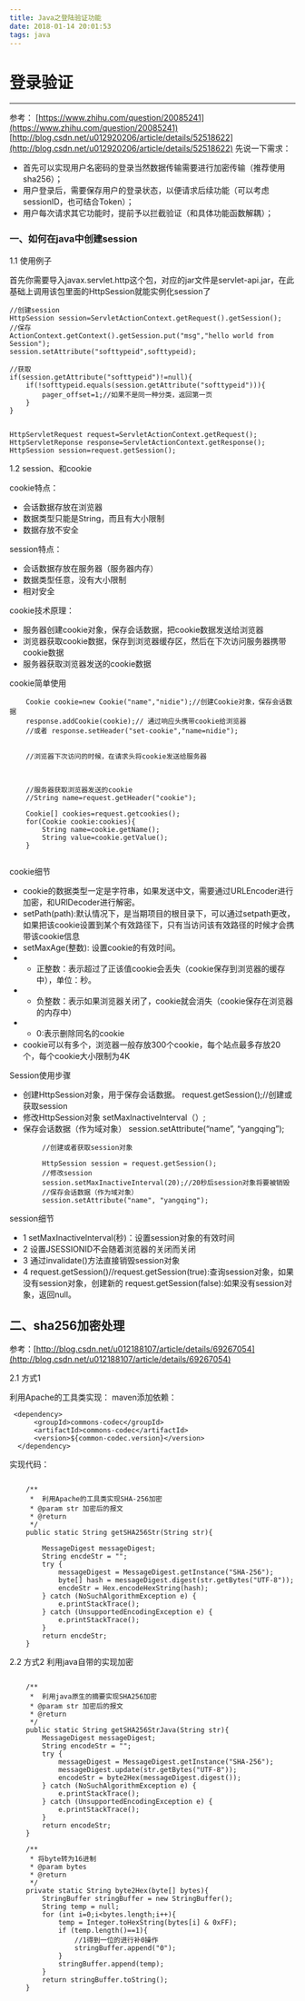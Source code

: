```yaml
---
title: Java之登陆验证功能
date: 2018-01-14 20:01:53
tags: java
---
```

# 登录验证
------
参考：
[https://www.zhihu.com/question/20085241](https://www.zhihu.com/question/20085241)
[http://blog.csdn.net/u012920206/article/details/52518622](http://blog.csdn.net/u012920206/article/details/52518622)
先说一下需求：

* 首先可以实现用户名密码的登录当然数据传输需要进行加密传输（推荐使用sha256）；
* 用户登录后，需要保存用户的登录状态，以便请求后续功能（可以考虑sessionID，也可结合Token）；
* 用户每次请求其它功能时，提前予以拦截验证（和具体功能函数解耦）；

### 一、如何在java中创建session
1.1 使用例子

首先你需要导入javax.servlet.http这个包，对应的jar文件是servlet-api.jar，在此基础上调用该包里面的HttpSession就能实例化session了

```
//创建session
HttpSession session=ServletActionContext.getRequest().getSession();
//保存
ActionContext.getContext().getSession.put("msg","hello world from Session");
session.setAttribute("softtypeid",softtypeid);

//获取
if(session.getAttribute("softtypeid")!=null){
	if(!softtypeid.equals(session.getAttribute("softtypeid"))){
		pager_offset=1;//如果不是同一种分类，返回第一页
	}
}


HttpServletRequest request=ServletActionContext.getRequest();
HttpServletReponse response=ServletActionContext.getResponse();
HttpSession session=request.getSession();

```

1.2 session、和cookie

cookie特点：
 
* 会话数据存放在浏览器
* 数据类型只能是String，而且有大小限制
* 数据存放不安全

session特点： 

* 会话数据存放在服务器（服务器内存）
* 数据类型任意，没有大小限制
* 相对安全


cookie技术原理：

* 服务器创建cookie对象，保存会话数据，把cookie数据发送给浏览器
* 浏览器获取cookie数据，保存到浏览器缓存区，然后在下次访问服务器携带cookie数据
* 服务器获取浏览器发送的cookie数据


cookie简单使用

```
	Cookie cookie=new Cookie("name","nidie");//创建Cookie对象，保存会话数据
	response.addCookie(cookie);// 通过响应头携带cookie给浏览器
	//或者 response.setHeader("set-cookie","name=nidie");

	
	//浏览器下次访问的时候，在请求头将cookie发送给服务器
	


	//服务器获取浏览器发送的cookie
	//String name=request.getHeader("cookie");
	
	Cookie[] cookies=request.getcookies();
	for(Cookie cookie:cookies){
		String name=cookie.getName();
		String value=cookie.getValue();
	}
	

```

cookie细节

* cookie的数据类型一定是字符串，如果发送中文，需要通过URLEncoder进行加密，和URlDecoder进行解密。
* setPath(path):默认情况下，是当期项目的根目录下，可以通过setpath更改，如果把该cookie设置到某个有效路径下，只有当访问该有效路径的时候才会携带该cookie信息
* setMaxAge(整数): 设置cookie的有效时间。 
* * 正整数：表示超过了正该值cookie会丢失（cookie保存到浏览器的缓存中），单位：秒。
* * 负整数：表示如果浏览器关闭了，cookie就会消失（cookie保存在浏览器的内存中）
* * 0:表示删除同名的cookie
* cookie可以有多个，浏览器一般存放300个cookie，每个站点最多存放20个，每个cookie大小限制为4K


Session使用步骤

* 创建HttpSession对象，用于保存会话数据。 
request.getSession();//创建或获取session
* 修改HttpSession对象 
setMaxInactiveInterval（）;
* 保存会话数据（作为域对象） 
session.setAttribute(“name”, “yangqing”);

```
		//创建或者获取session对象

        HttpSession session = request.getSession();
        //修改session
        session.setMaxInactiveInterval(20);//20秒后session对象将要被销毁
        //保存会话数据（作为域对象）
        session.setAttribute("name", "yangqing");
```

session细节
* 1 setMaxInactiveInterval(秒)：设置session对象的有效时间 
* 2 设置JSESSIONID不会随着浏览器的关闭而关闭
* 3 通过invalidate()方法直接销毁session对象
* 4 request.getSession()//request.getSession(true):查询session对象，如果没有session对象，创建新的 
request.getSession(false):如果没有session对象，返回null。


## 二、sha256加密处理
参考：[http://blog.csdn.net/u012188107/article/details/69267054](http://blog.csdn.net/u012188107/article/details/69267054)

2.1 方式1

利用Apache的工具类实现：
maven添加依赖：

```
 <dependency>
      <groupId>commons-codec</groupId>
      <artifactId>commons-codec</artifactId>
      <version>${common-codec.version}</version>
  </dependency>
```
实现代码：

```

    /**
     *  利用Apache的工具类实现SHA-256加密
     * @param str 加密后的报文
     * @return
     */
    public static String getSHA256Str(String str){

        MessageDigest messageDigest;
        String encdeStr = "";
        try {
            messageDigest = MessageDigest.getInstance("SHA-256");
            byte[] hash = messageDigest.digest(str.getBytes("UTF-8"));
            encdeStr = Hex.encodeHexString(hash);
        } catch (NoSuchAlgorithmException e) {
            e.printStackTrace();
        } catch (UnsupportedEncodingException e) {
            e.printStackTrace();
        }
        return encdeStr;
    }
```

2.2 方式2
利用java自带的实现加密

```

   	/**
     *  利用java原生的摘要实现SHA256加密
     * @param str 加密后的报文
     * @return
     */
    public static String getSHA256StrJava(String str){
        MessageDigest messageDigest;
        String encodeStr = "";
        try {
            messageDigest = MessageDigest.getInstance("SHA-256");
            messageDigest.update(str.getBytes("UTF-8"));
            encodeStr = byte2Hex(messageDigest.digest());
        } catch (NoSuchAlgorithmException e) {
            e.printStackTrace();
        } catch (UnsupportedEncodingException e) {
            e.printStackTrace();
        }
        return encodeStr;
    }

    /**
     * 将byte转为16进制
     * @param bytes
     * @return
     */
    private static String byte2Hex(byte[] bytes){
        StringBuffer stringBuffer = new StringBuffer();
        String temp = null;
        for (int i=0;i<bytes.length;i++){
            temp = Integer.toHexString(bytes[i] & 0xFF);
            if (temp.length()==1){
                //1得到一位的进行补0操作
                stringBuffer.append("0");
            }
            stringBuffer.append(temp);
        }
        return stringBuffer.toString();
    }
```
